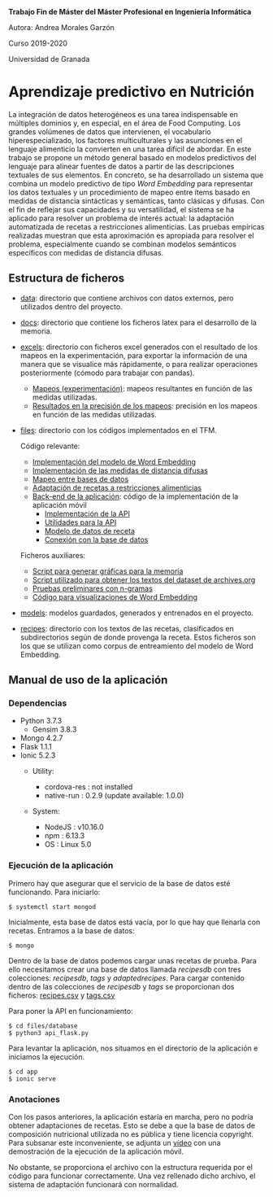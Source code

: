 **Trabajo Fin de Máster del Máster Profesional en Ingeniería Informática**

Autora: Andrea Morales Garzón

Curso 2019-2020

Universidad de Granada

# Aprendizaje predictivo en Nutrición

La integración de datos heterogéneos es una tarea indispensable en múltiples dominios y, en especial, en el área de Food Computing. Los grandes volúmenes de datos que intervienen, el vocabulario hiperespecializado, los factores multiculturales y las asunciones en el lenguaje alimenticio la convierten en una tarea difícil de abordar. En este trabajo se propone un método general basado en modelos predictivos del lenguaje para alinear fuentes de datos a partir de las descripciones textuales de sus elementos. En concreto, se ha desarrollado un sistema que combina un modelo predictivo de tipo *Word Embedding* para representar los datos textuales y un procedimiento de mapeo entre ítems basado en medidas de distancia sintácticas y semánticas, tanto clásicas y difusas. Con el fin de reflejar sus capacidades y su versatilidad, el sistema se ha aplicado para resolver un problema de interés actual: la adaptación automatizada de recetas a restricciones alimenticias. Las pruebas empíricas realizadas muestran que esta aproximación es apropiada para resolver el problema, especialmente cuando se combinan modelos semánticos específicos con medidas de distancia difusas.


## Estructura de ficheros

- [data](https://github.com/andreamorgar/TFM-MII/tree/master/data): directorio que contiene archivos con datos externos, pero utilizados dentro del proyecto.
- [docs](https://github.com/andreamorgar/TFM-MII/tree/master/docs): directorio que contiene los ficheros latex para el desarrollo de la memoria.
- [excels](https://github.com/andreamorgar/TFM-MII/tree/master/excels): directorio con ficheros excel generados con el resultado de los mapeos en la experimentación, para exportar la información de una manera que se visualice más rápidamente, o para realizar operaciones posteriormente (cómodo para trabajar con pandas).
    - [Mapeos (experimentación)](https://github.com/andreamorgar/TFM-MII/tree/master/excels/idiet-mapping): mapeos resultantes en función de las medidas utilizadas.
    - [Resultados en la precisión de los mapeos](https://github.com/andreamorgar/TFM-MII/tree/master/excels/idiet-mapping): precisión en los mapeos en función de las medidas utilizadas.
- [files](https://github.com/andreamorgar/TFM-MII/tree/master/files): directorio con los códigos implementados en el TFM.
    
    Código relevante:
    - [Implementación del modelo de Word Embedding](https://github.com/andreamorgar/TFM-MII/tree/master/files/word-embedding.py)
    - [Implementación de las medidas de distancia difusas](https://github.com/andreamorgar/TFM-MII/tree/master/files/fjaccard.py)
    - [Mapeo entre bases de datos](https://github.com/andreamorgar/TFM-MII/tree/master/files/usda-correspondences-and-accuracy.py)
    - [Adaptación de recetas a restricciones alimenticias](https://github.com/andreamorgar/TFM-MII/tree/master/files/adapt-ingredients.py)
    - [Back-end de la aplicación](https://github.com/andreamorgar/TFM-MII/tree/master/files/app): código de la implementación de la aplicación móvil
        - [Implementación de la API](https://github.com/andreamorgar/TFM-MII/tree/master/files/app/api_flask.py)
        - [Utilidades para la API](https://github.com/andreamorgar/TFM-MII/tree/master/files/app/utils.py)
        - [Modelo de datos de receta](https://github.com/andreamorgar/TFM-MII/tree/master/files/app/recipe_class.py)
        - [Conexión con la base de datos](https://github.com/andreamorgar/TFM-MII/tree/master/files/app/recipesdb.py)

    Ficheros auxiliares:
    - [Script para generar gráficas para la memoria](https://github.com/andreamorgar/TFM-MII/tree/master/files/grafica_mapeo_parametro.py)
    - [Script utilizado para obtener los textos del dataset de archives.org](https://github.com/andreamorgar/TFM-MII/tree/master/files/crear-ficheros-texto-plano.py)
    - [Pruebas preliminares con n-gramas](https://github.com/andreamorgar/TFM-MII/tree/master/files/n-gramas.py)
    - [Código para visualizaciones de Word Embedding](https://github.com/andreamorgar/TFM-MII/tree/master/files/vocabulary_model_info.py)

- [models](https://github.com/andreamorgar/TFM-MII/tree/master/models): modelos guardados, generados y entrenados en el proyecto.
- [recipes](https://github.com/andreamorgar/TFM-MII/tree/master/recipes): directorio con los textos de las recetas, clasificados en subdirectorios según de donde provenga la receta. Estos ficheros son los que se utilizan como corpus de entreamiento del modelo de Word Embedding.


## Manual de uso de la aplicación

### Dependencias
- Python 3.7.3
  - Gensim 3.8.3 
- Mongo 4.2.7
- Flask 1.1.1
- Ionic 5.2.3
  - Utility:
    - cordova-res : not installed
    - native-run  : 0.2.9 (update available: 1.0.0)



  - System:
    - NodeJS : v10.16.0
    - npm    : 6.13.3
    - OS     : Linux 5.0 

### Ejecución de la aplicación

Primero hay que asegurar que el servicio de la base de datos esté funcionando. Para iniciarlo:
~~~
$ systemctl start mongod
~~~

Inicialmente, esta base de datos está vacía, por lo que hay que llenarla con recetas. Entramos a la base de datos:
~~~
$ mongo
~~~

Dentro de la base de datos podemos cargar unas recetas de prueba. Para ello necesitamos crear una base de datos llamada *recipesdb* con tres colecciones: *recipesdb*, *tags* y *adaptedrecipes*. Para cargar contenido dentro de las colecciones de *recipesdb* y *tags* se proporcionan dos ficheros: [recipes.csv](https://github.com/andreamorgar/TFM-MII/tree/master/data/recipes.csv) y [tags.csv](https://github.com/andreamorgar/TFM-MII/tree/master/data/tags.csv)



Para poner la API en funcionamiento:
~~~
$ cd files/database
$ python3 api_flask.py
~~~

Para levantar la aplicación, nos situamos en el directorio de la aplicación e iniciamos la ejecución.
~~~
$ cd app
$ ionic serve
~~~

### Anotaciones

Con los pasos anteriores, la aplicación estaría en marcha, pero no podría obtener adaptaciones de recetas. Esto se debe a que la base de datos de composición nutricional utilizada no es pública y tiene licencia copyright. Para subsanar este inconveniente, se adjunta un [vídeo](https://github.com/andreamorgar/TFM-MII/tree/master/videos) con una demostración de la ejecución de la aplicación móvil.

No obstante, se proporciona el archivo con la estructura requerida por el código para funcionar correctamente. Una vez rellenado dicho archivo, el sistema de adaptación funcionará con normalidad.

